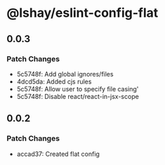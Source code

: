 # @lshay/eslint-config-flat

## 0.0.3

### Patch Changes

- 5c5748f: Add global ignores/files
- 4dcd5da: Added cjs rules
- 5c5748f: Allow user to specify file casing'
- 5c5748f: Disable react/react-in-jsx-scope

## 0.0.2

### Patch Changes

- accad37: Created flat config
